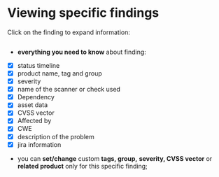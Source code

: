 # Viewing specific findings

Click on the finding to expand information:

<figure><img src="../../../.gitbook/assets/find(1).gif" alt=""><figcaption></figcaption></figure>

* **everything you need to know** about finding:&#x20;

- [x] status timeline
- [x] product name, tag and group
- [x] severity
- [x] name of the scanner or check used
- [x] Dependency
- [x] asset data
- [x] CVSS vector
- [x] Affected by
- [x] CWE
- [x] description of the problem
- [x] jira information&#x20;

* you can **set/change** custom **tags, group,** **severity, CVSS vector** or **related product** only for this specific finding;
